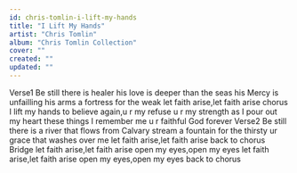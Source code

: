 ```yaml
---
id: chris-tomlin-i-lift-my-hands
title: "I Lift My Hands"
artist: "Chris Tomlin"
album: "Chris Tomlin Collection"
cover: ""
created: ""
updated: ""
---
```


Verse1
Be still there is healer
his love is deeper than the seas
his Mercy is unfailling
his arms a fortress for the weak
let faith arise,let faith arise
chorus
I lift my hands to believe again,u r my refuse u r my strength
as I pour out my heart
these things I remember me
u r faithful God forever
Verse2
Be still there is a river
that flows from Calvary stream
a fountain for the thirsty
ur grace that washes over me
let faith arise,let faith arise
back to chorus
Bridge
let faith arise,let faith arise
open my eyes,open my eyes
let faith arise,let faith arise
open my eyes,open my eyes
back to chorus
